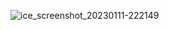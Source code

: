 ![ice_screenshot_20230111-222149](https://user-images.githubusercontent.com/58841467/211922256-9e05d088-f7d3-48d7-bd81-3df02dba239c.png)
